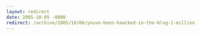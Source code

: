 ```yaml
---
layout: redirect
date: 2005-10-05 -0800
redirect: /archive/2005/10/06/youve-been-haacked-in-the-blog-1-million.aspx/
---
```

